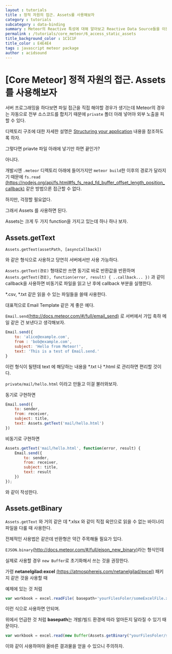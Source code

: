 ```yaml
---
layout : tutorials
title : 정적 자원의 접근. Assets를 사용해보자
category : tutorials
subcategory : data-binding
summary : Meteor의 Reactive 특성에 대해 알아보고 Reactive Data Source들을 이용하는 방법을 배워보자.
permalink : /tutorials/core_meteor/6_access_static_assets
title_background_color : 1C1C1F
title_color : E4E4E4
tags : javascript meteor package
author : acidsound
---
```

# [Core Meteor] 정적 자원의 접근. Assets를 사용해보자

서버 프로그래밍을 하다보면 파일 접근을 직접 해야할 경우가 생기는데
Meteor의 경우는 자동으로 전부 소스코드를 합치기 때문에 ```private``` 폴더 아래 넣어야 외부 노출을 피할 수 있다.

디렉토리 구조에 대한 자세한 설명은 [Structuring your application](http://docs.meteor.com/#/full/structuringyourapp) 내용을 참조하도록 하자.

그렇다면 priavte 파일 아래에 넣기만 하면 끝인가?

아니다.

개발시엔 ```.meteor``` 디렉토리 아래에 들어가지만 ```meteor build```한 이후의 경로가
달라지기 때문에 ```fs.read``` [(https://nodejs.org/api/fs.html#fs_fs_read_fd_buffer_offset_length_position_callback)](https://nodejs.org/api/fs.html#fs_fs_read_fd_buffer_offset_length_position_callback)
같은 방법으론 접근할 수 없다.

하지만, 걱정할 필요없다.

그래서 Assets 를 사용하면 된다.

Assets는 크게 두 가지 function을 가지고 있는데 하나 하나 보자.

## Assets.getText

```Assets.getText(assetPath, [asyncCallback])```

와 같은 형식으로 사용하고 당연히 서버에서만 사용 가능하다.

```Assets.getText(경로)``` 형태로만 쓰면 동기로 바로 반환값을 반환하며
```Assets.getText(경로), function(error, result) { ..callback... })``` 과 같이 callback을 사용하면 비동기로
파일을 읽고 난 후에 callback 부분을 실행한다.

*.csv, *.txt 같은 읽을 수 있는 파일들을 쓸때 사용한다.

대표적으로 Email Template 같은 게 좋은 예다.

```Email.send```[(http://docs.meteor.com/#/full/email_send)](http://docs.meteor.com/#/full/email_send) 로 서버에서 가입 축하 메일 같은 건 보낸다고 생각해보자.

```javascript
Email.send({
    to: 'alice@example.com',
    from : 'bob@example.com',
    subject: 'Hello from Meteor!',
    text: 'This is a test of Email.send.'
}
```

이런 형식이 될텐데 text 에 해당하는 내용을 *.txt 나 *.html 로 관리하면 편리할 것이다.

```private/mail/hello.html``` 이라고 만들고
이걸 불러와보자.

동기로 구현하면

```javascript
Email.send({
    to: sender,
    from: receiver,
    subject: title,
    text: Assets.getText('mail/hello.html')
})
```

비동기로 구현하면

```javascript
Assets.getText('mail/hello.html', function(error, result) {
    Email.send({
        to: sender,
        from: receiver,
        subject: title,
        text: result
    })
});
```

와 같이 작성한다.

## Assets.getBinary

```Assets.getText``` 와 거의 같은 데 *.xlsx 와 같이 직접 육안으로 읽을 수 없는 바이너리 파일을 다룰 때 사용한다.

전체적인 사용법은 같은데 반환형은 약간 주목해둘 필요가 있다.

```EJSON.binary```[(http://docs.meteor.com/#/full/ejson_new_binary)](http://docs.meteor.com/#/full/ejson_new_binary)라는 형식인데

실제로 사용할 경우 ```new Buffer```로 초기화해서 쓰는 것을 권장한다.

가령 **netanelgilad:excel** [(https://atmospherejs.com/netanelgilad/excel)](https://atmospherejs.com/netanelgilad/excel) 패키지 같은 것을 사용할 때

예제에 있는 것 처럼

```javascript
var workbook = excel.readFile( basepath+'yourFilesFoler/someExcelFile.xls');
```

이런 식으로 사용하면 안되며.

위에서 언급한 것 처럼 **basepath**는 개발/빌드 환경에 따라 얼마든지 달라질 수 있기 때문이다.

```javascript
var workbook = excel.read(new Buffer(Assets.getBinary("yourFilesFoler/someExcelFile.xlsx")));
```

이와 같이 사용하여야 올바른 결과물을 얻을 수 있으니 주의하자.